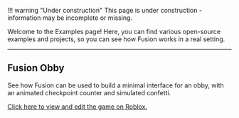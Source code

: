 !!! warning "Under construction"
	This page is under construction - information may be incomplete or missing.

Welcome to the Examples page! Here, you can find various open-source examples
and projects, so you can see how Fusion works in a real setting.

-----

## Fusion Obby

See how Fusion can be used to build a minimal interface for an obby, with an
animated checkpoint counter and simulated confetti.

[Click here to view and edit the game on Roblox.](https://www.roblox.com/games/7262692194/Fusion-Obby)